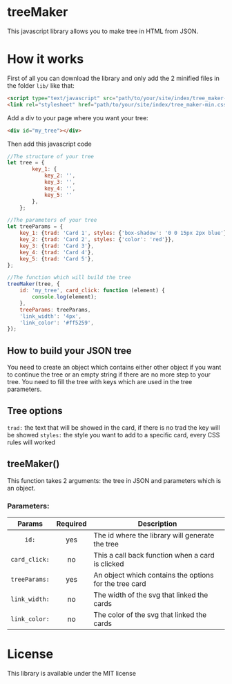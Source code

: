 # treeMaker

This javascript library allows you to make tree in HTML from JSON.

# How it works

First of all you can download the library and only add the 2 minified files in the folder ``lib/`` like that:
```html
<script type="text/javascript" src="path/to/your/site/index/tree_maker-min.js"></script>
<link rel="stylesheet" href="path/to/your/site/index/tree_maker-min.css">
```

Add a div to your page where you want your tree:
````html
<div id="my_tree"></div>
````

Then add this javascript code
````javascript
//The structure of your tree
let tree = {
        key_1: {
            key_2: '',
            key_3: '',
            key_4: '',
            key_5: ''
        },
    };

//The parameters of your tree
let treeParams = {
    key_1: {trad: 'Card 1', styles: {'box-shadow': '0 0 15px 2px blue'}},
    key_2: {trad: 'Card 2', styles: {'color': 'red'}},
    key_3: {trad: 'Card 3'},
    key_4: {trad: 'Card 4'},
    key_5: {trad: 'Card 5'},
};

//The function which will build the tree
treeMaker(tree, {
    id: 'my_tree', card_click: function (element) {
        console.log(element);
    },
    treeParams: treeParams,
    'link_width': '4px',
    'link_color': '#ff5259',
});
````
## How to build your JSON tree

You need to create an object which contains either other object if you want to continue the tree or an empty string if there are no more step to your tree.
You need to fill the tree with keys which are used in the tree parameters.

## Tree options

``trad:`` the text that will be showed in the card, if there is no trad the key will be showed
``styles:`` the style you want to add to a specific card, every CSS rules will worked

## treeMaker()

This function takes 2 arguments: the tree in JSON and parameters which is an object.

### Parameters:
| Params | Required | Description |
| :---: | :---: | --- |
| ``id:`` | yes | The id where the library will generate the tree |
| ``card_click:`` | no | This a call back function when a card is clicked |
| ``treeParams:`` | yes | An object which contains the options for the tree card |
| ``link_width:`` | no | The width of the svg that linked the cards |
| ``link_color:`` | no | The color of the svg that linked the cards |

# License

This library is available under the MIT license

